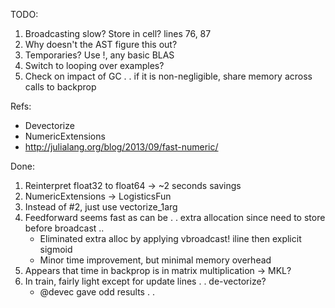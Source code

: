 TODO:

1. Broadcasting slow?  Store in cell? lines 76, 87
2. Why doesn't the AST figure this out?
3. Temporaries? Use !, any basic BLAS
4. Switch to looping over examples?
5. Check on impact of GC . . if it is non-negligible, share memory across calls to backprop

Refs:

- Devectorize
- NumericExtensions
- http://julialang.org/blog/2013/09/fast-numeric/

Done:

1. Reinterpret float32 to float64 -> ~2 seconds savings
2. NumericExtensions -> LogisticsFun
3. Instead of #2, just use vectorize_1arg
4. Feedforward seems fast as can be . . extra allocation since need to store before broadcast .. 
   - Eliminated extra alloc by applying vbroadcast! iline then explicit sigmoid
   - Minor time improvement, but minimal memory overhead
5. Appears that time in backprop is in matrix multiplication -> MKL?
6. In train, fairly light except for update lines . . de-vectorize?
   - @devec gave odd results . . 
